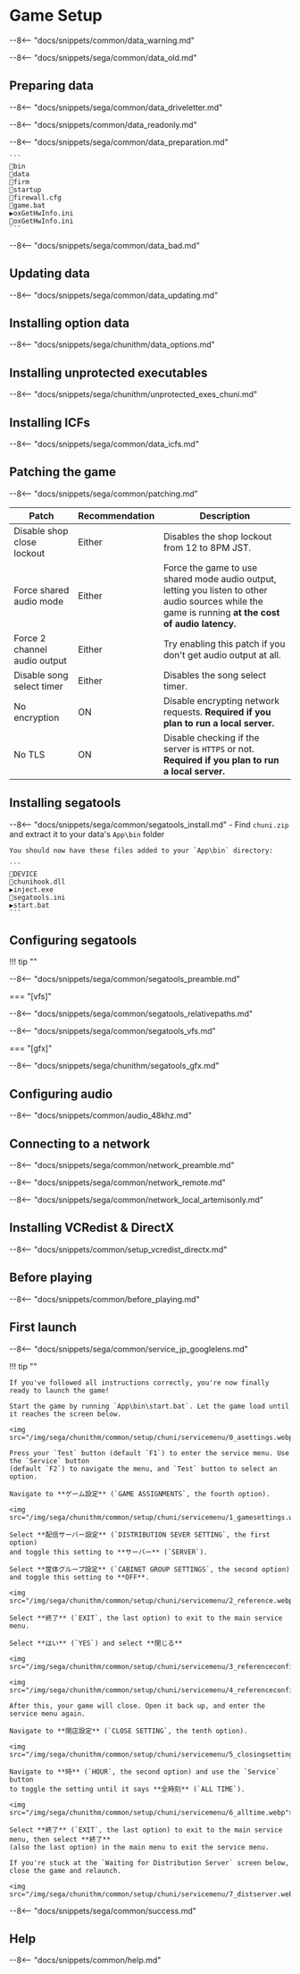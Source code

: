 # Game Setup

--8<-- "docs/snippets/common/data_warning.md"

--8<-- "docs/snippets/sega/common/data_old.md"

## Preparing data

--8<-- "docs/snippets/sega/common/data_driveletter.md"

--8<-- "docs/snippets/common/data_readonly.md"

--8<-- "docs/snippets/sega/common/data_preparation.md"

    ```
    📂bin
	📂data
	📂firm
	📂startup
    📄firewall.cfg
    📄game.bat
    ▶️oxGetHwInfo.ini
    📄oxGetHwInfo.ini
    ```

--8<-- "docs/snippets/sega/common/data_bad.md"

## Updating data

--8<-- "docs/snippets/sega/common/data_updating.md"

## Installing option data

--8<-- "docs/snippets/sega/chunithm/data_options.md"
    
## Installing unprotected executables

--8<-- "docs/snippets/sega/chunithm/unprotected_exes_chuni.md"

## Installing ICFs

--8<-- "docs/snippets/sega/common/data_icfs.md"

## Patching the game

--8<-- "docs/snippets/sega/common/patching.md"

| Patch                        | Recommendation | Description |
|------------------------------|----------------|-------------|
| Disable shop close lockout   | Either         | Disables the shop lockout from 12 to 8PM JST. |
| Force shared audio mode      | Either         | Force the game to use shared mode audio output, letting you listen to other audio sources while the game is running **at the cost of audio latency.** |
| Force 2 channel audio output | Either         | Try enabling this patch if you don't get audio output at all. |
| Disable song select timer    | Either         | Disables the song select timer. |
| No encryption                | ON             | Disable encrypting network requests. **Required if you plan to run a local server.** |
| No TLS                       | ON             | Disable checking if the server is `HTTPS` or not. **Required if you plan to run a local server.** |

## Installing segatools

--8<-- "docs/snippets/sega/common/segatools_install.md"
    - Find `chuni.zip` and extract it to your data's `App\bin` folder

    You should now have these files added to your `App\bin` directory:

    ```
    📂DEVICE
    📄chunihook.dll
    ▶️inject.exe
    📄segatools.ini
    ▶️start.bat
    ```

## Configuring segatools

!!! tip ""

--8<-- "docs/snippets/sega/common/segatools_preamble.md"

=== "[vfs]"

--8<-- "docs/snippets/sega/common/segatools_relativepaths.md"

--8<-- "docs/snippets/sega/common/segatools_vfs.md"

=== "[gfx]"

--8<-- "docs/snippets/sega/chunithm/segatools_gfx.md"

## Configuring audio

--8<-- "docs/snippets/common/audio_48khz.md"

## Connecting to a network

--8<-- "docs/snippets/sega/common/network_preamble.md"

--8<-- "docs/snippets/sega/common/network_remote.md"

--8<-- "docs/snippets/sega/common/network_local_artemisonly.md"

## Installing VCRedist & DirectX

--8<-- "docs/snippets/common/setup_vcredist_directx.md"

## Before playing

--8<-- "docs/snippets/common/before_playing.md"

## First launch

--8<-- "docs/snippets/sega/common/service_jp_googlelens.md"

!!! tip ""

    If you've followed all instructions correctly, you're now finally ready to launch the game!

    Start the game by running `App\bin\start.bat`. Let the game load until it reaches the screen below.

    <img src="/img/sega/chunithm/common/setup/chuni/servicemenu/0_asettings.webp">

    Press your `Test` button (default `F1`) to enter the service menu. Use the `Service` button
    (default `F2`) to navigate the menu, and `Test` button to select an option.

    Navigate to **ゲーム設定** (`GAME ASSIGNMENTS`, the fourth option).

    <img src="/img/sega/chunithm/common/setup/chuni/servicemenu/1_gamesettings.webp">

    Select **配信サーバー設定** (`DISTRIBUTION SEVER SETTING`, the first option)
    and toggle this setting to **サーバー** (`SERVER`).

    Select **筐体グループ設定** (`CABINET GROUP SETTINGS`, the second option)
    and toggle this setting to **OFF**.

    <img src="/img/sega/chunithm/common/setup/chuni/servicemenu/2_reference.webp">

    Select **終了** (`EXIT`, the last option) to exit to the main service menu.

    Select **はい** (`YES`) and select **閉じる**

    <img src="/img/sega/chunithm/common/setup/chuni/servicemenu/3_referenceconfirm.webp">

    <img src="/img/sega/chunithm/common/setup/chuni/servicemenu/4_referenceconfirm.webp">

    After this, your game will close. Open it back up, and enter the service menu again.

    Navigate to **閉店設定** (`CLOSE SETTING`, the tenth option).

    <img src="/img/sega/chunithm/common/setup/chuni/servicemenu/5_closingsetting.webp">

    Navigate to **時** (`HOUR`, the second option) and use the `Service` button
    to toggle the setting until it says **全時刻** (`ALL TIME`).

    <img src="/img/sega/chunithm/common/setup/chuni/servicemenu/6_alltime.webp">

    Select **終了** (`EXIT`, the last option) to exit to the main service menu, then select **終了**
    (also the last option) in the main menu to exit the service menu.

    If you're stuck at the `Waiting for Distribution Server` screen below, close the game and relaunch.

    <img src="/img/sega/chunithm/common/setup/chuni/servicemenu/7_distserver.webp">

--8<-- "docs/snippets/sega/common/success.md"

## Help

--8<-- "docs/snippets/common/help.md"